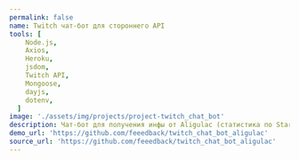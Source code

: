 ```yaml
---
permalink: false
name: Twitch чат-бот для стороннего API
tools: [
    Node.js,
    Axios,
    Heroku,
    jsdom,
    Twitch API,
    Mongoose,
    dayjs,
    dotenv,
  ]
image: './assets/img/projects/project-twitch_chat_bot'
description: Чат-бот для получения инфы от Aligulac (статистика по Starcraft2). Реализована своя очередь запросов; свой MemoryCache c хранением в MongoDB облаке. Развернут на Heroku.
demo_url: 'https://github.com/feeedback/twitch_chat_bot_aligulac'
source_url: 'https://github.com/feeedback/twitch_chat_bot_aligulac'
---
```

